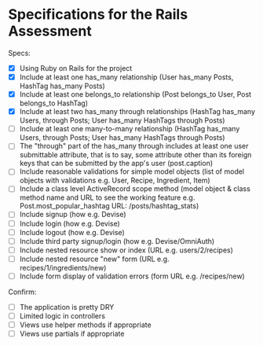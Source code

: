 # Specifications for the Rails Assessment

Specs:
- [x] Using Ruby on Rails for the project
- [x] Include at least one has_many relationship (User has_many Posts, HashTag has_many Posts)
- [x] Include at least one belongs_to relationship (Post belongs_to User, Post belongs_to HashTag)
- [x] Include at least two has_many through relationships (HashTag has_many Users, through Posts; User has_many HashTags through Posts)
- [ ] Include at least one many-to-many relationship (HashTag has_many Users, through Posts; User has_many HashTags through Posts)
- [ ] The "through" part of the has_many through includes at least one user submittable attribute, that is to say, some attribute other than its foreign keys that can be submitted by the app's user (post.caption)
- [ ] Include reasonable validations for simple model objects (list of model objects with validations e.g. User, Recipe, Ingredient, Item)
- [ ] Include a class level ActiveRecord scope method (model object & class method name and URL to see the working feature e.g. Post.most_popular_hashtag URL: /posts/hashtag_stats)
- [ ] Include signup (how e.g. Devise)
- [ ] Include login (how e.g. Devise)
- [ ] Include logout (how e.g. Devise)
- [ ] Include third party signup/login (how e.g. Devise/OmniAuth)
- [ ] Include nested resource show or index (URL e.g. users/2/recipes)
- [ ] Include nested resource "new" form (URL e.g. recipes/1/ingredients/new)
- [ ] Include form display of validation errors (form URL e.g. /recipes/new)

Confirm:
- [ ] The application is pretty DRY
- [ ] Limited logic in controllers
- [ ] Views use helper methods if appropriate
- [ ] Views use partials if appropriate